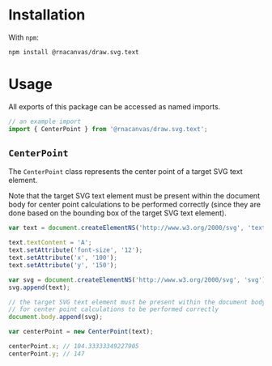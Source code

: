 # Installation

With `npm`:

```
npm install @rnacanvas/draw.svg.text
```

# Usage

All exports of this package can be accessed as named imports.

```javascript
// an example import
import { CenterPoint } from '@rnacanvas/draw.svg.text';
```

## `CenterPoint`

The `CenterPoint` class represents the center point of a target SVG text element.

Note that the target SVG text element must be present within the document body
for center point calculations to be performed correctly
(since they are done based on the bounding box of the target SVG text element).

```javascript
var text = document.createElementNS('http://www.w3.org/2000/svg', 'text');

text.textContent = 'A';
text.setAttribute('font-size', '12');
text.setAttribute('x', '100');
text.setAttribute('y', '150');

var svg = document.createElementNS('http://www.w3.org/2000/svg', 'svg');
svg.append(text);

// the target SVG text element must be present within the document body
// for center point calculations to be performed correctly
document.body.append(svg);

var centerPoint = new CenterPoint(text);

centerPoint.x; // 104.33333349227905
centerPoint.y; // 147
```

